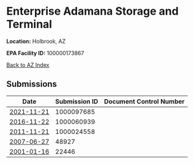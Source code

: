 # Enterprise Adamana Storage and Terminal

**Location:** Holbrook, AZ

**EPA Facility ID:** 100000173867

[Back to AZ Index](../../index.md)

## Submissions

| Date | Submission ID | Document Control Number |
|------|--------------|-------------------------|
| [2021-11-21](submissions/1000097685.md) | 1000097685 |  |
| [2016-11-22](submissions/1000060939.md) | 1000060939 |  |
| [2011-11-21](submissions/1000024558.md) | 1000024558 |  |
| [2007-06-27](submissions/48927.md) | 48927 |  |
| [2001-01-16](submissions/22446.md) | 22446 |  |
